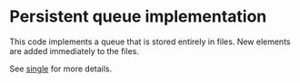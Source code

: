 # Persistent queue implementation
This code implements a queue that is stored entirely in files. New elements are added immediately to the files.

See [single](source/single.md) for more details.
